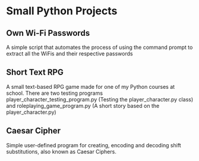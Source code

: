  # Small Python Projects 

## Own Wi-Fi Passwords
A simple script that automates the process of using the command prompt to extract all the WiFis and their respective passwords

## Short Text RPG
A small text-based RPG game made for one of my Python courses at school. There are two testing programs player_character_testing_program.py (Testing the player_character.py class) and roleplaying_game_program.py (A short story based on the player_character.py)

## Caesar Cipher
Simple user-defined program for creating, encoding and decoding shift substitutions, also known as Caesar Ciphers.

